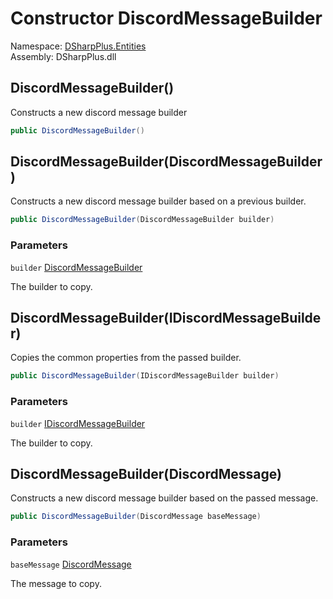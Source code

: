 # Constructor DiscordMessageBuilder

Namespace: [DSharpPlus.Entities](DSharpPlus.Entities.md)  
Assembly: DSharpPlus.dll

## <a id="DSharpPlus_Entities_DiscordMessageBuilder__ctor"></a>DiscordMessageBuilder\(\)

Constructs a new discord message builder

```csharp
public DiscordMessageBuilder()
```

## <a id="DSharpPlus_Entities_DiscordMessageBuilder__ctor_DSharpPlus_Entities_DiscordMessageBuilder_"></a>DiscordMessageBuilder\(DiscordMessageBuilder\)

Constructs a new discord message builder based on a previous builder.

```csharp
public DiscordMessageBuilder(DiscordMessageBuilder builder)
```

### Parameters

`builder` [DiscordMessageBuilder](DSharpPlus.Entities.DiscordMessageBuilder.md)

The builder to copy.

## <a id="DSharpPlus_Entities_DiscordMessageBuilder__ctor_DSharpPlus_Entities_IDiscordMessageBuilder_"></a>DiscordMessageBuilder\(IDiscordMessageBuilder\)

Copies the common properties from the passed builder.

```csharp
public DiscordMessageBuilder(IDiscordMessageBuilder builder)
```

### Parameters

`builder` [IDiscordMessageBuilder](DSharpPlus.Entities.IDiscordMessageBuilder.md)

The builder to copy.

## <a id="DSharpPlus_Entities_DiscordMessageBuilder__ctor_DSharpPlus_Entities_DiscordMessage_"></a>DiscordMessageBuilder\(DiscordMessage\)

Constructs a new discord message builder based on the passed message.

```csharp
public DiscordMessageBuilder(DiscordMessage baseMessage)
```

### Parameters

`baseMessage` [DiscordMessage](DSharpPlus.Entities.DiscordMessage.md)

The message to copy.

